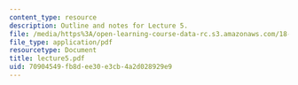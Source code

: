 ```yaml
---
content_type: resource
description: Outline and notes for Lecture 5.
file: /media/https%3A/open-learning-course-data-rc.s3.amazonaws.com/18-965-geometry-of-manifolds-fall-2004/70904549fb8dee30e3cb4a2d028929e9_lecture5.pdf
file_type: application/pdf
resourcetype: Document
title: lecture5.pdf
uid: 70904549-fb8d-ee30-e3cb-4a2d028929e9
---
```


